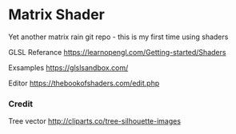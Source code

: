# Matrix Shader
Yet another matrix rain git repo - this is my first time using shaders


GLSL Referance
https://learnopengl.com/Getting-started/Shaders

Exsamples
https://glslsandbox.com/

Editor
https://thebookofshaders.com/edit.php


### Credit
Tree vector
http://cliparts.co/tree-silhouette-images
